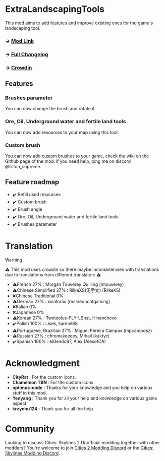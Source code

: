 # ExtraLandscapingTools
This mod aims to add features and improve existing ones for the game's landscaping tool.

### -> [Mod Link](https://mods.paradoxplaza.com/mods/75728/Windows)
### -> [Full Changelog](https://github.com/AlphaGaming7780/ExtraLandscapingTools/blob/main/CHANGELOG.md)
### -> [Crowdin](https://crowdin.com/project/extralandscapingtools)

## Features
### Brushes parameter
You can now change the brush and rotate it.
### Ore, Oil, Underground water and fertile land tools
You can now add resources to your map using this tool.
### Custom brush
You can now add custom brushes to your game, check the wiki on the Github page of the mod.
if you need help, ping me on discord @triton_supreme.

## Feature roadmap
* ✔️ Refill used resources
* ✔️ Custom brush
* ✔️ Brush angle
* ✔️ Ore, Oil, Underground water and fertile land tools
* ✔️ Brushes parameter

# Translation
> [!WARNING]  
> ⚠️ This mod uses crowdin so there maybe inconsistencies with translations due to translations from different translators ⚠️
- ⚠️French 27% : Morgan Touverey Quilling (mtouverey)
- ⚠️Chinese Simplified 27% : RilkeXS(无手文) (RilkeXS)
- ❌Chinese Traditional 0%
- ⚠️German 27% : xinatoras (realneoncatgaming)
- ❌Italian 0%
- ❌Japanese 0%
- ⚠️Korean 27% : Twotoolus-FLY-LShst, Hinanchovo
- ✔️Polish 100% : Lisek, karmel68
- ⚠️Portuguese, Brazilian 27% : Miguel Pereira Campos (mpcamposz)
- ⚠️Russian 27% : chromakeeeey, Mihail (kaktyc)
- ✔️Spanish 100% : elGendo87, Alex (AlexofCA)

# Acknowledgment
* **CityRat** : For the custom icons.
* **Chamëleon TBN** : For the custom icons.
* **optimus-code** : Thanks for your knowledge and you help on various stuff in this mod.
* **Yenyang** : Thank you for all your help and knowledge on various game aspect.
* **krzychu124** : Thank you for all the help.

# Community
Looking to discuss Cities: Skylines 2 Unofficial modding together with other modders? You're welcome to join [Cities 2 Modding Discord](https://discord.gg/vd7HXnpPJf) or the [Cities: Skylines Modding Discord](https://discord.gg/27CVdGFA47).
